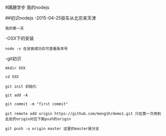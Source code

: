 #蹒跚学步 我的nodejs

##初识nodejs
-2015-04-25驱车从北京来天津   

	我的第一天   

-OSX下的安装    

	node -v 在安装成功后可查看版本号   

-git初识   

	mkdir XXX   

	cd XXX   

	git init 初始化   

	git add -A   

	git commit -m "first commit"   

	git remote add origin https://github.com/meng1h/demo1.git 只在第一次用到此处的origin对应下面push的origin   

	git push -u origin master 这里的master是分支   

	